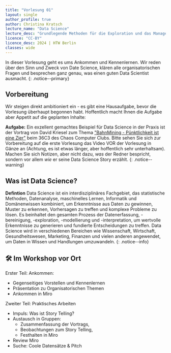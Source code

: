 ```yaml
---
title: "Vorlesung 01"
layout: single
author_profile: true
author: Christina Kratsch
lecture_name: "Data Science"
lecture_desc: "Grundlegende Methoden für die Exploration und das Management von Daten."
licence: "CC-BY"
licence_desc: 2024 | HTW Berlin 
classes: wide
---
```


In dieser Vorlesung geht es ums Ankommen und Kennenlernen. Wir reden über den Sinn und Zweck von Date Science, klären alle organisatorischen Fragen und besprechen ganz genau, was einen guten Data Scientist ausmacht.
{: .notice--primary}

## Vorbereitung

Wir steigen direkt ambitioniert ein - es gibt eine Hausaufgabe, bevor die Vorlesung überhaupt begonnen habt. Hoffentlich macht Ihnen die Aufgabe aber Appetit auf die geplanten Inhalte:

**Aufgabe:** Ein exzellent gemachtes Beispiel für Data Science in der Praxis ist der Vortrag von David Kriesel zum Thema ["BahnMining - Pünktlichkeit ist eine Zier"](/modules/ex-bahn-ds/index.md) beim 36C3 des Chaos Computer Clubs. Bitte sehen Sie sich zur Vorbereitung auf die erste Vorlesung das Video VOR der Vorlesung in Gänze an (Achtung, es ist etwas länger, aber hoffentlich sehr unterhaltsam). Machen Sie sich Notizen, aber nicht dazu, *was* der Redner bespricht, sondern vor allem *wie* er seine Data Science Story erzählt.
{: .notice--warning}

## Was ist Data Science?

**Defintion** Data Science ist ein interdisziplinäres Fachgebiet, das statistische Methoden, Datenanalyse, maschinelles Lernen, Informatik und Domänenwissen kombiniert, um Erkenntnisse aus Daten zu gewinnen, Muster zu erkennen, Vorhersagen zu treffen und komplexe Probleme zu lösen. Es beinhaltet den gesamten Prozess der Datenerfassung, -bereinigung, -exploration, -modellierung und -interpretation, um wertvolle Erkenntnisse zu generieren und fundierte Entscheidungen zu treffen. Data Science wird in verschiedenen Bereichen wie Wissenschaft, Wirtschaft, Gesundheitswesen, Marketing, Finanzen und vielen anderen angewendet, um Daten in Wissen und Handlungen umzuwandeln.
{: .notice--info}

## 🛠 Im Workshop vor Ort

Erster Teil: Ankommen:
* Gegenseitiges Vorstellen und Kennenlernen
* Präsentation zu Organisatorischen Themen
* Ankommen in Miro
  
Zweiter Teil: Praktisches Arbeiten
* Impuls: Was ist Story Telling?
* Austausch in Gruppen: 
  * Zusammenfassung der Vortrags, 
  * Beobachtungen zum Story Telling, 
  * Festhalten in Miro
* Review Miro
* Suche: Coole Datensätze & Pitch
